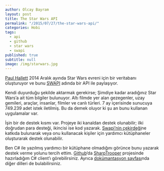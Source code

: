 ```yaml
---
author: Olcay Bayram
layout: post
title: The Star Wars API
permalink: "/2015/07/27/the-star-wars-api/"
categories: Hobi
tags: 
  - api
  - github
  - star wars
  - swapi
published: true
subtitle: null
image: /img/starwars.jpg
---
```


<a href="http://phalt.co/" target="_blank">Paul Hallett</a> 2014 Aralık ayında Star Wars evreni için bir veritabanı oluşturuyor ve bunu <a title="The Star Wars API" href="https://swapi.co/" target="_blank">SWAPI</a> adında bir API ile paylaşıyor.

Kendi duyurduğu şekilde aktarmak gerekirse; Şimdiye kadar aradığınız Star Wars&#8217;a ait tüm bilgiler bulunuyor. Altı filmde yer alan gezegenler, uzay gemileri, araçlar, insanlar, filmler ve canlı türleri. 7 ay içerisinde sunucuya 749.239 adet istek iletilmiş. Bu da demek oluyor ki şu an bunu kullanan uygulamalar var.

<!--more-->

İşin bir de destek kısmı var. Projeye iki kanaldan destek olunabilir; ilki doğrudan para desteği, ikincisi ise kod yazarak. [Swapi&#8217;nin çekirdeği][1]ne katkıda bulunarak veya onu kullanacak kişiler için yardımcı kütüphaneler oluşturarak destek olunabilir.

Ben C# ile yazılmış yardımcı bir kütüphane olmadığını görünce bunu yazarak destek verme yolunu tercih ettim. <a href="https://github.com/olcay" target="_blank">Github</a>&#8216;da [SharpTrooper][2] projesinde hazırladığım C# client&#8217;ı görebilirsiniz. Ayrıca [dokümantasyon sayfası][3]nda diğer dilleri de bulabilirsiniz.

 [1]: https://github.com/phalt/swapi
 [2]: https://github.com/olcay/SharpTrooper
 [3]: https://swapi.co/documentation#csharp
